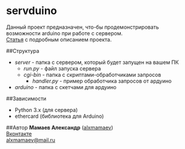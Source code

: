 # servduino
Данный проект предназначен, что-бы продемонстрировать возможности arduino при работе с сервером. <br>
[Статья](http://cxem.net/arduino/arduino197.php) с подробным описанием проекта.

##Структура
* *server* - папка с сервером, который будет запущен на вашем ПК
  * *run.py* - файл запуска сервера
  * *cgi-bin* - папка с скриптами-обработчиками запросов
    * *handler.py* - пример обработчика запросов от ардуино
* *arduino* - папка с скетчами для ардуино

##Зависимости
* Python 3.x (для сервера)
* ethercard (библиотека для Arduino)

##Автор
**Мамаев Александр** ([alxmamaev](https://alxmamaev.github.io/))
<br>[Вконтакте](https://new.vk.com/alxmamaev)
<br>alxmamaev@mail.ru 

